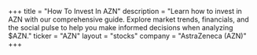 +++
title = "How To Invest In AZN"
description = "Learn how to invest in AZN with our comprehensive guide. Explore market trends, financials, and the social pulse to help you make informed decisions when analyzing $AZN."
ticker = "AZN"
layout = "stocks"
company = "AstraZeneca (AZN)"
+++

